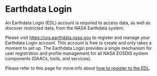 # Earthdata Login

An Earthdata Login (EDL) account is required to access data, as well as discover restricted data, from the NASA Earthdata system. 

Please visit https://urs.earthdata.nasa.gov to register and manage your Earthdata Login account. This account is free to create and only takes a moment to set up. The Earthdata Login provides a single mechanism for user registration and profile management for all NASA EOSDIS system components (DAACs, tools, and services).

Please refer to this page for more info about [how to register to the EDL](https://urs.earthdata.nasa.gov/documentation/what_do_i_need_to_know). 